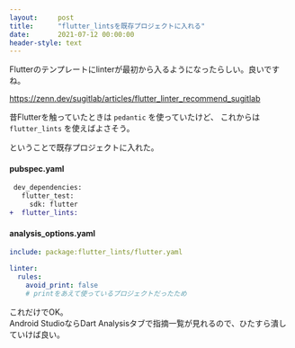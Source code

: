 ```yaml
---
layout:     post
title:      "flutter_lintsを既存プロジェクトに入れる"
date:       2021-07-12 00:00:00
header-style: text
---
```

Flutterのテンプレートにlinterが最初から入るようになったらしい。良いですね。

<https://zenn.dev/sugitlab/articles/flutter_linter_recommend_sugitlab>

昔Flutterを触っていたときは `pedantic` を使っていたけど、
これからは `flutter_lints` を使えばよさそう。

ということで既存プロジェクトに入れた。

#### pubspec.yaml

```diff
 dev_dependencies:
   flutter_test:
     sdk: flutter
+  flutter_lints:
```

#### analysis_options.yaml

```yaml
include: package:flutter_lints/flutter.yaml

linter:
  rules:
    avoid_print: false
    # printをあえて使っているプロジェクトだったため
```

これだけでOK。  
Android StudioならDart Analysisタブで指摘一覧が見れるので、ひたすら潰していけば良い。


